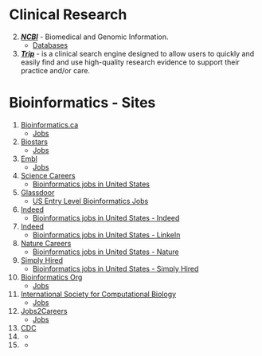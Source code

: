
# Clinical Research

2. [***NCBI***](https://www.ncbi.nlm.nih.gov/) - Biomedical and Genomic Information.
    * [Databases](https://www.ncbi.nlm.nih.gov/guide/all/)
1. [***Trip***](https://www.tripdatabase.com/how-to-use-trip) - is a clinical search engine designed to allow users to quickly and easily find and use high-quality research evidence to support their practice and/or care.


# Bioinformatics - Sites

1. [Bioinformatics.ca](https://bioinformatics.ca/)
    * [Jobs](https://bioinformatics.ca/job-postings/#/?&order=desc)
2. [Biostars](https://www.biostars.org/)
    * [Jobs](https://www.biostars.org/t/Jobs/)
3. [Embl](https://www.embl.de/index.php)
    * [Jobs](https://www.embl.de/jobs/searchjobs/index.php?newlang=1&loc=0&pos%5B%5D=0&srch_trm=&list=Search)
4. [Science Careers](https://jobs.sciencecareers.org/)
    * [Bioinformatics jobs in United States](https://jobs.sciencecareers.org/jobs/bioinformatics/united-states/)
5. [Glassdoor](https://www.glassdoor.com/index.htm)
    * [US Entry Level Bioinformatics Jobs](https://www.glassdoor.com/Job/us-entry-level-bioinformatics-jobs-SRCH_IL.0,2_IN1_KO3,29.htm)
6. [Indeed](https://www.indeed.com/?from=gnav-jobsearch--jasx)
    * [Bioinformatics jobs in United States - Indeed](https://www.indeed.com/jobs?q=bioinformatics&l=United+States&from=mobRdr&utm_source=%2Fm%2F&utm_medium=redir&utm_campaign=dt)
7. [Indeed](https://www.linkedin.com/jobs/bioinformatics-jobs?position=1&pageNum=0)
    * [Bioinformatics jobs in United States - LinkeIn](https://www.linkedin.com/jobs/bioinformatics-jobs?position=1&pageNum=0)
8. [Nature Careers](https://www.nature.com/naturecareers)
    * [Bioinformatics jobs in United States - Nature](https://www.nature.com/naturecareers/jobs/bioinformatics-jobs-in-united-states)
9. [Simply Hired]()
    * [Bioinformatics jobs in United States - Simply Hired](https://www.simplyhired.com/search?q=bioinformatics&job=VkYqWdgPNSPvuGEvpZCItudKtcV_P_bPhz8MCxwsdwNICHy-ydzrMw)
10. [Bioinformatics Org](https://www.bioinformatics.org/)
    * [Jobs](https://www.bioinformatics.org/jobs/)
11. [International Society for Computational Biology](https://www.iscb.org/)
    * [Jobs](https://careers.iscb.org/jobs)
12. [Jobs2Careers](https://www.jobs2careers.com/?q=&l=Rochester%2C%20NY)
    * [Jobs](https://www.jobs-to-careers.com/search?q=bioinformatics&l=14450%2C%20New%20York)
13. [CDC](https://jobs.cdc.gov/)
14. []()
    * []()
15. []()
    * []()
 


